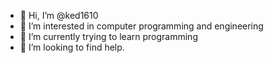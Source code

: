 - 👋 Hi, I’m @ked1610
- 👀 I’m interested in computer programming and engineering 
- 🌱 I’m currently trying to learn programming
- 💞️ I’m looking to find help. 

<!---
ked1610/ked1610 is a ✨ special ✨ repository because its `README.md` (this file) appears on your GitHub profile.
You can click the Preview link to take a look at your changes.
--->
